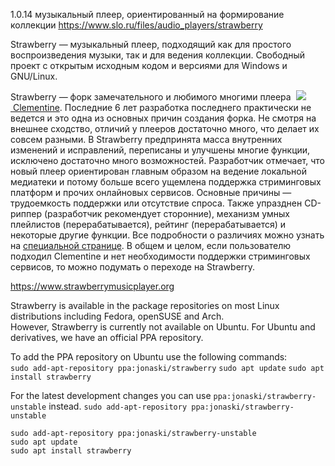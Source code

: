 1.0.14
музыкальный плеер, ориентированный на формирование коллекции
https://www.slo.ru/files/audio_players/strawberry

Strawberry — музыкальный плеер, подходящий как для простого воспроизведения музыки, так и для ведения коллекции. Свободный проект с открытым исходным кодом и версиями для Windows и GNU/Linux.

Strawberry — форк замечательного и любимого многими плеера  [![](https://www.slo.ru/img/64/clementine.gif) Clementine](https://www.slo.ru/files/audio_players/clementine). Последние 6 лет разработка последнего практически не ведется и это одна из основных причин создания форка. Не смотря на внешнее сходство, отличий у плееров достаточно много, что делает их совсем разными. В Strawberry предпринята масса внутренних изменений и исправлений, переписаны и улучшены многие функции, исключено достаточно много возможностей. Разработчик отмечает, что новый плеер ориентирован главным образом на ведение локальной медиатеки и потому больше всего ущемлена поддержка стриминговых платформ и прочих онлайновых сервисов. Основные причины — трудоемкость поддержки или отсутствие спроса. Также упразднен CD-риппер (разработчик рекомендует сторонние), механизм умных плейлистов (перерабатывается), рейтинг (перерабатывается) и некоторые другие функции. Все подробности о различиях можно узнать на [специальной странице](https://github.com/strawberrymusicplayer/strawberry/wiki/Differences-from-Clementine). В общем и целом, если пользователю подходил Clementine и нет необходимости поддержки стриминговых сервисов, то можно подумать о переходе на Strawberry.

https://www.strawberrymusicplayer.org

Strawberry is available in the package repositories on most Linux distributions including Fedora, openSUSE and Arch.  
However, Strawberry is currently not available on Ubuntu. For Ubuntu and derivatives, we have an official PPA repository.

To add the PPA repository on Ubuntu use the following commands:  
`sudo add-apt-repository ppa:jonaski/strawberry`
`sudo apt update`
`sudo apt install strawberry`

For the latest development changes you can use `ppa:jonaski/strawberry-unstable` instead.
`sudo add-apt-repository ppa:jonaski/strawberry-unstable`

```
sudo add-apt-repository ppa:jonaski/strawberry-unstable
sudo apt update
sudo apt install strawberry
```
